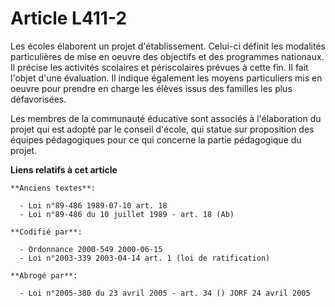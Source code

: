 # Article L411-2

Les écoles élaborent un projet d'établissement. Celui-ci définit les modalités particulières de mise en oeuvre des objectifs
et des programmes nationaux. Il précise les activités scolaires et périscolaires prévues à cette fin. Il fait l'objet d'une
évaluation. Il indique également les moyens particuliers mis en oeuvre pour prendre en charge les élèves issus des familles
les plus défavorisées.

Les membres de la communauté éducative sont associés à l'élaboration du projet qui est adopté par le conseil d'école, qui
statue sur proposition des équipes pédagogiques pour ce qui concerne la partie pédagogique du projet.

**Liens relatifs à cet article**

	**Anciens textes**:

	  - Loi n°89-486 1989-07-10 art. 18
	  - Loi n°89-486 du 10 juillet 1989 - art. 18 (Ab)

	**Codifié par**:

	  - Ordonnance 2000-549 2000-06-15
	  - Loi n°2003-339 2003-04-14 art. 1 (loi de ratification)

	**Abrogé par**:

	  - Loi n°2005-380 du 23 avril 2005 - art. 34 () JORF 24 avril 2005
